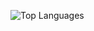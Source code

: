 <!--
**saqqdy/saqqdy** is a ✨ _special_ ✨ repository because its `README.md` (this file) appears on your GitHub profile.

Here are some ideas to get you started:

- 🔭 I’m currently working on ...
- 🌱 I’m currently learning ...
- 👯 I’m looking to collaborate on ...
- 🤔 I’m looking for help with ...
- 💬 Ask me about ...
- 📫 How to reach me: ...
- 😄 Pronouns: ...
- ⚡ Fun fact: ...
-->

<!-- ### Hi there, I'm saqqdy. 👋 -->

<!-- ![My github stats](https://github-readme-stats.vercel.app/api?username=saqqdy&show_icons=true&theme=react) -->
![Top Languages](https://github-readme-stats.vercel.app/api/top-langs/?username=saqqdy&show_icons=true&theme=github_dark&layout=compact&hide=html,css&langs_count=6&hide_border=true)

<!-- [me](https://www.saqqdy.com) . [tweets](https://twitter.com/saqqdy) -->
